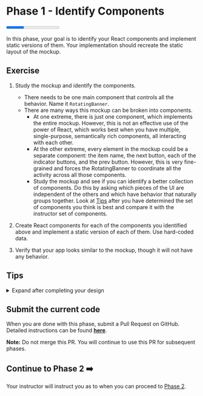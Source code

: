 # Phase 1 - Identify Components

<progress value="1" max="3"></progress>

In this phase, your goal is to identify your React components and implement static versions of them. Your implementation should recreate the static layout of the mockup.

## Exercise

1. Study the mockup and identify the components.

   - There needs to be one main component that controls all the behavior. Name it `RotatingBanner`.
   - There are many ways this mockup can be broken into components.
     - At one extreme, there is just one component, which implements the entire mockup. However, this is not an effective use of the power of React, which works best when you have multiple, single-purpose, semantically rich components, all interacting with each other.
     - At the other extreme, every element in the mockup could be a separate component: the item name, the next button, each of the indicator buttons, and the prev button. However, this is very fine-grained and forces the RotatingBanner to coordinate all the activity across all those components.
     - Study the mockup and see if you can identify a better collection of components. Do this by asking which pieces of the UI are independent of the others and which have behavior that naturally groups together. Look at [Tips](#tips) after you have determined the set of components you think is best and compare it with the instructor set of components.

1. Create React components for each of the components you identified above and implement a static version of each of them. Use hard-coded data.
1. Verify that your app looks similar to the mockup, though it will not have any behavior.

## Tips

<details>
  <summary>Expand after completing your design</summary>

Although other breakdowns are possible, a logical breakdown has 5 components:

<ul>
  <li>The main component, <code class="language-plaintext highlighter-rouge">RotatingBanner</code></li>
  <li>The <code class="language-plaintext highlighter-rouge">Banner</code> component that displays the name of the current item</li>
  <li>The <code class="language-plaintext highlighter-rouge">NextButton</code> component that renders a "Next" button for cycling to the next item
  <li>The <code class="language-plaintext highlighter-rouge">PrevButton</code> component that renders a "Prev" button for cycling to the previous item</li>
  <li>The <code class="language-plaintext highlighter-rouge">Indicators</code> component that renders a list of buttons, each displaying an index, for cycling to a specific item; the current item will be highlighted</li>
</ul>

These components will be used in the remaining phases.

</details>

## Submit the current code

When you are done with this phase, submit a Pull Request on GitHub. Detailed instructions can be found [**here**](../../guides/submitting-your-solution).

**Note:** Do not merge this PR. You will continue to use this PR for subsequent phases.

## Continue to Phase 2 ➡️

Your instructor will instruct you as to when you can proceed to [Phase 2](../phase2/).
